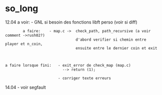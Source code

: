 # so_long

12.04		a voir:		- GNL si besoin des fonctions libft perso (voir si diff)

			a faire:	- map.c	->	check_path, path_recursive (a voir comment ->rush02?)
									d'abord verifier si chemin entre player et n_coin,
									ensuite entre le dernier coin et exit
									


	a faire lorsque fini:	- exit_error de check_map (map.c)
							  --> return (1);
									
							- corriger texte erreurs

			
14.04			- voir segfault
